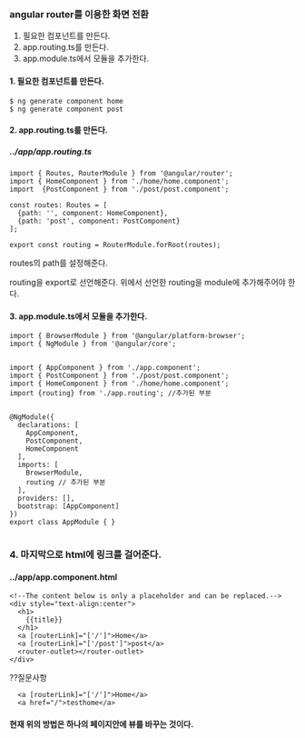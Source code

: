 ### angular router를 이용한 화면 전환

1. 필요한 컴포넌트를 만든다.
2. app.routing.ts를 만든다.
3. app.module.ts에서 모듈을 추가한다.



#### 1. 필요한 컴포넌트를 만든다.
```
$ ng generate component home
$ ng generate component post
```
#### 2. app.routing.ts를 만든다.
##### ../app/app.routing.ts
```
import { Routes, RouterModule } from '@angular/router';
import { HomeComponent } from './home/home.component';
import  {PostComponent } from './post/post.component';

const routes: Routes = [
  {path: '', component: HomeComponent},
  {path: 'post', component: PostComponent}
];

export const routing = RouterModule.forRoot(routes);

```

routes의 path를 설정해준다.


routing을 export로 선언해준다. 
위에서 선언한 routing을 module에 추가해주어야 한다.
#### 3. app.module.ts에서 모듈을 추가한다.
```
import { BrowserModule } from '@angular/platform-browser';
import { NgModule } from '@angular/core';


import { AppComponent } from './app.component';
import { PostComponent } from './post/post.component';
import { HomeComponent } from './home/home.component';
import {routing} from './app.routing'; //추가된 부분


@NgModule({
  declarations: [
    AppComponent,
    PostComponent,
    HomeComponent
  ],
  imports: [
    BrowserModule,
    routing // 추가된 부분
  ],
  providers: [],
  bootstrap: [AppComponent]
})
export class AppModule { }


```

### 4. 마지막으로 html에 링크를 걸어준다.
#### ../app/app.component.html
```
<!--The content below is only a placeholder and can be replaced.-->
<div style="text-align:center">
  <h1>
    {{title}}
  </h1>
  <a [routerLink]="['/']">Home</a>
  <a [routerLink]="['/post']">post</a>
  <router-outlet></router-outlet>
</div>

```

??질문사항

```
  <a [routerLink]="['/']">Home</a>
  <a href="/">testhome</a> 
```



#### 현재 위의 방법은 하나의 페이지안에 뷰를 바꾸는 것이다.